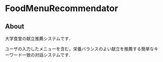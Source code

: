 # FoodMenuRecommendator

## About
大学食堂の献立推薦システムです．

ユーザの入力したメニューを含む，栄養バランスのよい献立を推薦する簡単なキーワード一致の対話システムです．
